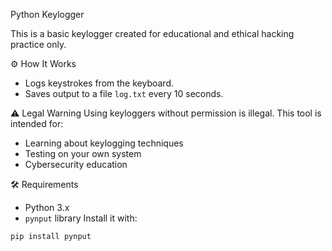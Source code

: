  Python Keylogger

This is a basic keylogger created for educational and ethical hacking practice only.

 ⚙️ How It Works
- Logs keystrokes from the keyboard.
- Saves output to a file `log.txt` every 10 seconds.

 ⚠️ Legal Warning
Using keyloggers without permission is illegal. This tool is intended for:
- Learning about keylogging techniques
- Testing on your own system
- Cybersecurity education

 🛠 Requirements
- Python 3.x
- `pynput` library
Install it with:
```bash
pip install pynput
